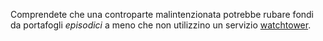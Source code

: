 Comprendete che una controparte malintenzionata potrebbe rubare fondi da portafogli _episodici_ a meno che non utilizzino un servizio [watchtower](https://docs.decred.org/lightning-network/watchtowers/).
